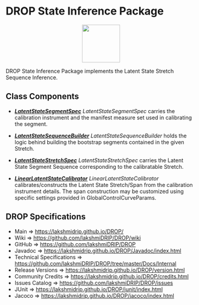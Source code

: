 # DROP State Inference Package

<p align="center"><img src="https://github.com/lakshmiDRIP/DROP/blob/master/DRIP_Logo.gif?raw=true" width="100"></p>

DROP State Inference Package implements the Latent State Stretch Sequence Inference.


## Class Components

 * [***LatentStateSegmentSpec***](https://github.com/lakshmiDRIP/DROP/tree/master/src/main/java/org/drip/state/inference/LatentStateSegmentSpec.java)
 <i>LatentStateSegmentSpec</i> carries the calibration instrument and the manifest measure set used in
 calibrating the segment.

 * [***LatentStateSequenceBuilder***](https://github.com/lakshmiDRIP/DROP/tree/master/src/main/java/org/drip/state/inference/LatentStateSequenceBuilder.java)
 <i>LatentStateSequenceBuilder</i> holds the logic behind building the bootstrap segments contained in the
 given Stretch.

 * [***LatentStateStretchSpec***](https://github.com/lakshmiDRIP/DROP/tree/master/src/main/java/org/drip/state/inference/LatentStateStretchSpec.java)
 <i>LatentStateStretchSpec</i> carries the Latent State Segment Sequence corresponding to the calibratable
 Stretch.

 * [***LinearLatentStateCalibrator***](https://github.com/lakshmiDRIP/DROP/tree/master/src/main/java/org/drip/state/inference/LinearLatentStateCalibrator.java)
 <i>LinearLatentStateCalibrator</i> calibrates/constructs the Latent State Stretch/Span from the calibration
 instrument details. The span construction may be customized using specific settings provided in
 GlobalControlCurveParams.


## DROP Specifications

 * Main                     => https://lakshmidrip.github.io/DROP/
 * Wiki                     => https://github.com/lakshmiDRIP/DROP/wiki
 * GitHub                   => https://github.com/lakshmiDRIP/DROP
 * Javadoc                  => https://lakshmidrip.github.io/DROP/Javadoc/index.html
 * Technical Specifications => https://github.com/lakshmiDRIP/DROP/tree/master/Docs/Internal
 * Release Versions         => https://lakshmidrip.github.io/DROP/version.html
 * Community Credits        => https://lakshmidrip.github.io/DROP/credits.html
 * Issues Catalog           => https://github.com/lakshmiDRIP/DROP/issues
 * JUnit                    => https://lakshmidrip.github.io/DROP/junit/index.html
 * Jacoco                   => https://lakshmidrip.github.io/DROP/jacoco/index.html
